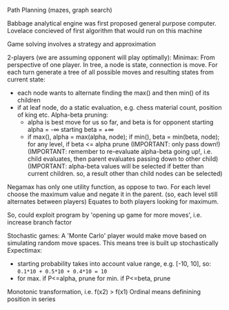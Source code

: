 <!-- SPDX-License-Identifier: zlib-acknowledgement -->
Path Planning (mazes, graph search)

Babbage analytical engine was first proposed general purpose computer.
Lovelace concieved of first algorithm that would run on this machine

Game solving involves a strategy and approximation

2-players (we are assuming opponent will play optimally):
Minimax:
From perspective of one player.
In tree, a node is state, connection is move.
For each turn generate a tree of all possible moves and resulting states from current state:
  - each node wants to alternate finding the max() and then min() of its children
  - if at leaf node, do a static evaluation, e.g. chess material count, position of king etc. 
  Alpha-beta pruning:
    * alpha is best move for us so far, and beta is for opponent
      starting alpha = -∞
      starting beta = +∞
    * if max(), alpha = max(alpha, node); 
      if min(), beta = min(beta, node); 
      for any level, if beta <= alpha prune
(IMPORTANT: only pass down!)
(IMPORTANT: remember to re-evaluate alpha-beta going up!, i.e. child evaluates, then parent evaluates passing down to other child)
(IMPORTANT: alpha-beta values will be selected if better than current children. 
so, a result other than child nodes can be selected)

Negamax has only one utility function, as oppose to two.
For each level choose the maximum value and negate it in the parent.
(so, each level still alternates between players)
Equates to both players looking for maximum.

So, could exploit program by 'opening up game for more moves', i.e. increase branch factor

Stochastic games:
A 'Monte Carlo' player would make move based on simulating random move spaces.
This means tree is built up stochastically
Expectimax:
  * starting probability takes into account value range, e.g. [-10, 10], so: `0.1*10 + 0.5*10 + 0.4*10 = 10`
  * for max. if P<=alpha, prune
    for min. if P<=beta, prune

Monotonic transformation, i.e. f(x2) > f(x1)
Ordinal means definining position in series

